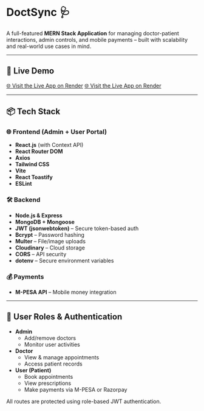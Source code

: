 # DoctSync 🩺

A full-featured **MERN Stack Application** for managing doctor-patient interactions, admin controls, and mobile payments – built with scalability and real-world use cases in mind.

---

## 🔗 Live Demo
[🌐 Visit the Live App on Render](https://doctsync-frontend.onrender.com)
[🌐 Visit the Live App on Render](https://doctsync-admin.onrender.com)

---

## 📦 Tech Stack

### 🌐 Frontend (Admin + User Portal)
- **React.js** (with Context API)
- **React Router DOM**
- **Axios**
- **Tailwind CSS**
- **Vite**
- **React Toastify**
- **ESLint**

### 🛠 Backend
- **Node.js & Express**
- **MongoDB + Mongoose**
- **JWT (jsonwebtoken)** – Secure token-based auth
- **Bcrypt** – Password hashing
- **Multer** – File/image uploads
- **Cloudinary** – Cloud storage
- **CORS** – API security
- **dotenv** – Secure environment variables

### 💰 Payments
- **M-PESA API** – Mobile money integration

---

## 🔐 User Roles & Authentication

- **Admin**
  - Add/remove doctors
  - Monitor user activities
- **Doctor**
  - View & manage appointments
  - Access patient records
- **User (Patient)**
  - Book appointments
  - View prescriptions
  - Make payments via M-PESA or Razorpay

All routes are protected using role-based JWT authentication.



